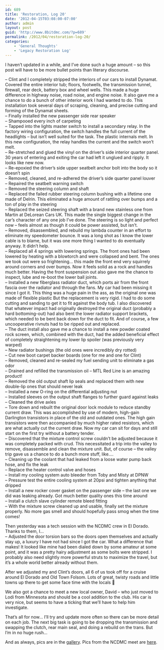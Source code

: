 ```yaml
---
id: 689
title: 'Restoration, Log 20'
date: '2012-04-15T03:08:00-07:00'
author: admin
layout: post
guid: 'http://www.8bitdmc.com/?p=689'
permalink: /2012/04/restoration-log-20/
categories:
    - 'General Thoughts'
    - 'Legacy Restoration Log'
---
```


I haven’t updated in a while, and I’ve done such a huge amount – so this post will have to be more bullet points than literary discourse.

– Clint and I completely stripped the interiors of our cars to install Dynamat. Covered the entire interior tub; floors, footwells, the transmission tunnel, firewall, rear deck, battery box and wheel wells. This made a huge difference in highway noise, road noise, and engine noise. It also gave me a chance to do a bunch of other interior work I had wanted to do. This installation took several days of scraping, cleaning, and precise cutting and forming of the Dynamat sheets.  
– Finally installed the new passenger side rear speaker  
– Shampooed every inch of carpeting  
– Tapped into the lights master switch to install a secondary relay. In the factory wiring configuration, the switch handles the full current of the headlights – but isn’t well suited for the task. The plastic internals melt. In this new configuration, the relay handles the current and the switch won’t melt.  
– Re-stretched and glued the vinyl on the driver’s side interior quarter panel. 30 years of entering and exiting the car had left it unglued and ripply. It looks like new now.  
– Re-epoxied the driver’s side upper seatbelt anchor bolt into the body so it doesn’t spin  
– Removed, cleaned, and re-adhered the driver’s side quarter panel louver  
– Repaired the seatbelt warning switch  
– Removed the steering column and shaft  
– Replaced the failed rubber steering column bushing with a lifetime one made of Delrin. This eliminated a huge amount of rattling over bumps and a ton of play in the steering  
– Replaced the seized steering shaft with a brand new stainless one from Martin at DeLorean Cars UK. This made the single biggest change in the car’s character of any one job I’ve done. The steering is so light and perfect now – feels almost as though it could be power assisted, but isn’t.  
– Removed, disassembled, and rebuild my lambda counter in an effort to eliminate my speedometer bounce. It was a long shot as I know the lower cable is to blame, but it was one more thing I wanted to do eventually anyway. It didn’t help.  
– Replaced all 4 springs with lowering springs. The front ones had been lowered by heating with a blowtorch and were collapsed and bent. The ones we took out were so frightening… this made the front end very squirrely around corners and over bumps. Now it feels solid as a rock and handles much better. Having the front suspension out also gave me the chance to inspect, lube and re-boot the lower ball joints.  
– Installed a new fiberglass radiator duct, which ports air from the front fascia over the radiator and through the fans. My car had been missing it since I got it. This thing was a huge pain in the ass, as the original one was made of flexible plastic But the replacement is very rigid. I had to do some cutting and sanding to get it to fit against the body tub. I also discovered that whatever impact had originally destroyed the original duct (probably a hard bottoming-out) had also bent the lower radiator support brackets, which needed to be bent back down for the duct to fit. And of course, a few uncooperative rivnuts had to be ripped out and replaced.  
– The duct install also gave me a chance to install a new powder coated rock screen, which, combined with the duct, had the added beneficial effect of completely straightening my lower lip spoiler (was previously very warped)  
– New radiator bushings (the old ones were incredibly dry rotted)  
– Cut new boot carpet backer boards (one for me and one for Clint)  
– Removed, cleaned and re-sealed my fuel sending unit to eliminate a gas odor  
– Drained and refilled the transmission oil – MTL Red Line is an amazing product!  
– Removed the old output shaft lip seals and replaced them with new double-lip ones that should never leak  
– Installed a new O-ring on the differential adjusting nut  
– Installed sleeves on the output shaft flanges to further guard against leaks  
– Cleaned the drive axles  
– Tore down and rebuilt the original door lock module to reduce standby current draw. This was accomplished by use of modern, high-gain Darlington transistors in place of the old and outdated ones. The high gain transistors were then accompanied by much higher rated resistors, which are what actually cut the current draw. Now my car can sit for days and still start on the first try without a battery tender.  
– Discovered that the mixture control screw couldn’t be adjusted because it was completely packed with crud. This necessitated a trip into the valley to remove, disassemble and clean the mixture unit. But, of course – the valley trip gave us a chance to do a bunch more stuff, like….  
– Cleaning up the coolant that had leaked from a loose water pump back hose, and fix the leak  
– Replace the heater control valve and hoses  
– Install my cooling system auto bleeder from Toby and Misty at DPNW  
– Pressure test the entire cooling system at 20psi and tighten anything that dripped  
– Install a new rocker cover gasket on the passenger side – the last one we did was leaking already. Got much better quality ones this time around  
– Install a clutch slave cylinder remote bleed fitting  
– With the mixture screw cleaned up and usable, finally set the mixture properly. No more gas smell and should hopefully pass smog when the time comes!

Then yesterday was a tech session with the NCDMC crew in El Dorado. Thanks to them, I…  
– Adjusted the door torsion bars so the doors open themselves and actually stay up, a luxury I have not had since I got the car. What a difference that makes! It looked like mine had been dialed down by some amateur at some point, and it was a pretty hairy adjustment as some bolts were stripped. I probably also need slightly more powerful struts to maximize the travel, but it’s a whole world better already without them.

After we adjusted my and Clint’s doors, all 6 of us took off for a cruise around El Dorado and Old Town Folsom. Lots of great, twisty roads and little towns up there to get some face time with the locals 🙂

We also got a chance to meet a new local owner, David – who just moved to Lodi from Minnesota and should be a cool addition to the club. His car is very nice, but seems to have a ticking that we’ll have to help him investigate.

That’s all for now… I’ll try and update more often so there can be more detail on each job. The next big task is going to be dropping the transmission and swapping the clutch, rear main seal, and doing a rebuild on the trans. But I’m in no huge rush…

And as always, pics are in the [gallery](https://www.orangeoblivion.com/gallery/index.php?/category/repair-log-details-of-repairs-made). Pics from the NCDMC meet are [here](https://www.orangeoblivion.com/gallery/index.php?/category/ncdmc-tech-day-04-14-2012).